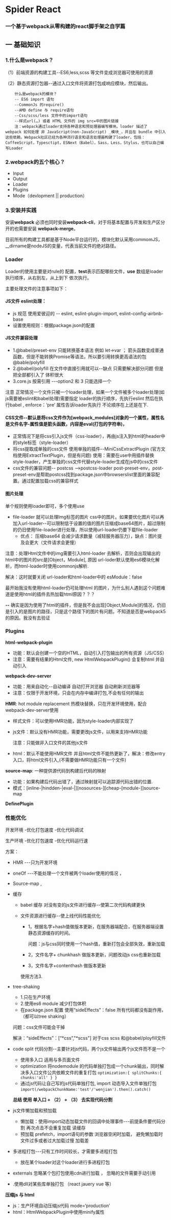 # Spider React 
### 一个基于webpack从零构建的react脚手架之自学篇

## 一 基础知识
### 1.什么是webpack？
（1）前端资源的构建工具--ES6,less,scss 等文件变成浏览器可使用的资源

（2）静态资源打包器--通过入口文件将资源打包成响应模块，然后输出。

        什么是webpack的模块？
        -- ES6 import 语句
        --CommonJs 的require() 
        --AMD define 与 require语句
        --Css/scss/less 文件中的import语句
        --样式url(…) 或者 HTML 文件的 img src=中的图片链接
        注：webpack通过loader支持各种语言和预处理器编写模块。loader 描述了 webpack 如何处理 非 JavaScript(non-JavaScript) _模块_，并且在 bundle 中引入这些依赖。Webpack社区已经为各种流行语言和语言处理器构建了loader，包括：CoffeeScript，Typesctipt，ESNext（Babel），Sass，Less，Stylus，也可以自己编写Loader

### 2.webpack的五个核心？
* Input
* Output
* Loader
* Plugins
* Mode（devlopment || production）

### 3.安装并实践
安装**webpack** 必须也同时安装**webpack-cli**，对于将基本配置与开发和生产区分开的也需要安装 **webpack-merge**。

目前所有的构建工具都是基于Node平台运行的，模块化默认采用commomJS，__dirname是nodeJS的变量，代表当前文件的绝对路径。

### Loader 
Loader的使用主要是对rule的 配置，**test**表示匹配哪些文件，**use** 数组是loader执行顺序，从右到左，从上到下 依次执行。

主要处理文件的注意事项如下：
#### JS文件 eslint处理：
 * js 规范 使用爱彼迎的 -- eslint, eslint-plugin-import, eslint-config-airbnb-base
 * 设置使用规则：根据package.json的配置
  
#### JS文件兼容处理
 * 1.@babel/preset-env 只能转换基本语法 例如 let->var ； 箭头函数变成普通函数，但是不能转换Promise等语法，所以要引用转换更高语法的包 @bable/polyfill
 * 2.@babel/polyfill 在文件中直接引用就可以--缺点 只需要解决部分问题 但是把全部都引入了 体积很大
 * 3.core.js   按需引用 ---option2 和 3 只能选择一个
  
注意 正常情况一个文件只被一个loader处理，如果一个文件被多个loader处理(如js需要被eslint和babel处理)需要指定 loader的执行顺序，先执行eslint 然后在执行babel , enforce：‘pre’ 属性告诉loader先执行 不论顺序在上还是在下.

#### CSS文件--默认是将css文件作为[__webpack_modules__]对象的一个属性，属性名是文件名字-属性值是箭头函数，内容是eval(打包的字符串)，
  * 正常情况下是将css引入js文件（css-loader），再由js注入到html的header中的style标签（style-loader）
  * 将css提取成单独的css文件 使用单独的插件--MiniCssExtractPlugin (官方文档使用ExtractTextPlugin，但是有问题) 使用：需要在use中用插件替换style-loader，产生单独的css文件代替style-loader生成在js中的css文件
  * css文件的兼容问题-- postcss -->postcss-loader  post-preset-env，post-preset-env是帮助postcss找到package.json中browserslist里面的兼容配置。通过配置加载css的兼容样式

#### 图片处理
单个规则使用loader即可，多个使用use
* file-loader 就可以处理Img标签的图片 css中的图片。如果要优化图片可以再加入url-loader--可以限制低于设置的值的图片压缩成base64图片，超过限制的仍旧使用file-loader进行处理，所以使用url-loader仍要下载file-loader
  * 优点： 压缩base64 会减少请求数量（减轻服务器压力），缺点：图片提及会更大（文件请求会更慢）
  
注意：处理Html文件中的img需要引入html-loader 去解析，否则会出现输出的html中的图片的src是[Object，Module], 原因 url-loder默认使用es6模块化解析，而html-loader时使用commonjs解析.
    
解决：这时就要关闭 url-loader和html-loader中的 esModule：false
    
最开始我没有使用html-loader仍可处理html 的图片，为什么别人遇到这个问题难道是使用html的插件去热加载html原因？？？
    
**--** 确实是因为使用了html的插件，但是我不会出现[Object,Module]的情况，仍旧是引入的是图片的路径，只是这个路径下的图片有问题。不知道是否是webpack5 的原因。我没有去验证


### Plugins
**html-webpack-plugin**
* 功能：默认会创建一个空的HTML，自动引入打包输出的所有资源（JS/CSS）
* 注意：需要有结果的Html文件, new HtmlWebpackPlugin() 会复制html 并自动引入

**webpack-dev-server**
 * 功能：用来自动化--自动编译 自动打开浏览器 自动刷新浏览器等
 * 注意：仅限于开发环境，只会在内存中编译打包,不会有任何的输出

 **HMR**: hot module replacement 热模块替换，只在开发环境使用，配合webpack-dev-server使用
 * 样式文件：可以使用HMR功能，因为style-loader内部实现了
 * js文件：默认没有HMR功能，需要更改js文件，以用来支持HMR功能

    注意：只能做非入口文件的其他js文件
 * html：默认不能使用HMR文件 并且html文件不能热更新了，解决：修改entry入口，将html文件引入,(不需要做HMR功能只有一个文件)
  
**source-map**: 一种提供源代码到构建后代码的映射
 * 功能：如果构建后代码出错了，通过映射就可以追踪源代码出错的位置.
 * 模式：[inline-|hindden-|eval-|][nosources-][cheap-[module-]]source-map

**DefinePlugin**



### 性能优化
开发环境
-优化打包速度
-优化代码调试

生产环境
-优化打包速度
-优化代码运行速

方案：
* HMR ---只为开发环境
* oneOf ---不能处理一个文件被两个loader使用的情况 ，
* Source-map , 
* 缓存
  * babel 缓存 对没有变的js文件进行缓存--使第二次代码构建更快
  * 文件资源进行缓存--使上线代码性能优化 
    * 1，根据名字+hash值做版本更新，在服务器端配合，在服务器端设置静态资源缓存的时间。
    
        问题：js与css同时使用一个hash值，重新打包会全部失效，重新加载
    * 2，文件名字+ chunkhash 做版本更新，问题改动js css也重新加载
    * 3，文件名字+contenthash 做版本更新
  
    使用方法3.

* tree-shaking 
  * 1.只在生产环境 
  * 2.使用es6 module  减少打包体积
  * 在package.json 配置 使用“sideEffects”：false 所有代码都没有副作用，（都可以tree shaking）
  
  问题：css文件可能会干掉
  
  解决：“sideEffects”：[“*css”,"*scss"]  对于css scss 和@babel/ployfill文件

* code split 代码分割--主要针对js代码，两个js文件输出两个js文件而不是一个
  * 使用多入口 适用与多页面文件
  * optimization 将nodemodule 的代码单独打包成一个chunk输出，同时解决多入口文件公共依赖文件的重复打包
    `
    optimization:{
        splitChunks:{
            chunks:'all'
        }
    }
 ` 
  * 通过js代码让自己写的js代码单独打包, import 动态导入文件单独打包`import(/webpackChunkName:'test'/'wenjian').then().catch()`

  **总结 使用 单入口 + （2） + （3） 去实现代码分割**

* js文件懒加载和预加载
    * 懒加载：使用import动态加载文件的回调中处理事件---前提条件要代码分割  再次点击不会重复加载 读缓存
    * 预加载 prefetch，import语句的参数  浏览器空闲时加载， 避免懒加载时文件过多或者过大加载过慢 加载差

* 多进程打包---只有工作时间较长，才需要多进程打包 
    * 放在某个loader对这个loader进行多进程打包

* externals  忽略某个包打包使用cdn进行加载 ， 忽略的文件需要手动引用
  
* .使用dll对某些库单独打包 （react jauery vue 等）


**压缩js 与 html**
 * js：生产环境自动压缩js代码 mode=‘production’
 * html：HtmlWebpackPlugin中使用minify属性











